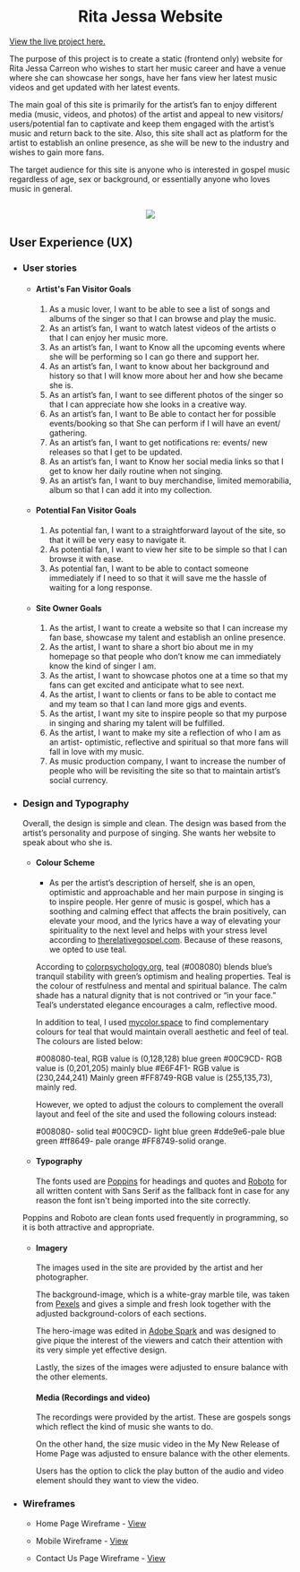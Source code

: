 <h1 align="center">Rita Jessa Website</h1>

[View the live project here.](https://codeinstitute.net)

The purpose of this project is to create a static (frontend only) website for Rita Jessa Carreon who wishes to start her music career and have a venue where she can showcase her songs, have her fans view her latest music videos and get updated with her latest events.

The main goal of this site is primarily for the artist’s fan to enjoy different media (music, videos, and photos) of the artist and appeal to new visitors/ users/potential fan to captivate and keep them engaged with the artist’s music and return back to the site. Also, this site shall act as platform for the artist to establish an online presence, as she will be new to the industry and wishes to gain more fans.

The target audience for this site is anyone who is interested in gospel music regardless of age, sex or background, or essentially anyone who loves music in general.


<h2 align="center"><img src="https://i.ibb.co/TYvTXz1/Example-CI.png"></h2>

## User Experience (UX)

-   ### User stories

    -   #### Artist's Fan Visitor Goals

        1.	As a music lover, I want to be able to see a list of songs and albums of the singer so that I can browse and play the music.
        2.	As an artist’s fan, I want to watch latest videos of the artists o that I can enjoy her music more.
        3.	As an artist’s fan, I want to Know all the upcoming events where she will be performing so I can go there and support her.
        4.	As an artist’s fan, I want to know about her background and history so that I will know more about her and how she became she is.
        5.	As an artist’s fan, I want to see different photos of the singer so that I can appreciate how she looks in a creative way.
        6.	As an artist’s fan, I want to Be able to contact her for possible events/booking so that She can perform if I will have an event/ gathering.
        7.	As an artist’s fan, I want to get notifications re: events/ new releases so that I get to be updated.
        8.	As an artist’s fan, I want to Know her social media links so that I get to know her daily routine when not singing.
        9.	As an artist’s fan, I want to buy merchandise, limited memorabilia, album so that I can add it into my collection.


    -   #### Potential Fan Visitor Goals

        1.	As potential fan, I want to a straightforward layout of the site, so that it will be very easy to navigate it.
        2.	As potential fan, I want to view her site to be simple so that I can browse it with ease.
        3.	As potential fan, I want to be able to contact someone immediately if I need to so that it will save me the hassle of waiting for a long response.


    -   #### Site Owner Goals
        1.	As the artist, I want to create a website so that I can increase my fan base, showcase my talent and establish an online presence.
        2.	As the artist, I want to share a short bio about me in my homepage so that people who don’t know me can immediately know the kind of singer I am.
        3.	As the artist, I want to showcase photos one at a time so that my fans can get excited and anticipate what to see next.
        4.	As the artist, I want to clients or fans to be able to contact me and my team so that I can land more gigs and events.
        5.	As the artist, I want my site to inspire people so that my purpose in singing and sharing my talent will be fulfilled.
        6.	As the artist, I want to make my site a reflection of who I am as an artist- optimistic, reflective and spiritual so that more fans will fall in love with my music.
        7.	As music production company, I want to increase the number of people who will be revisiting the site so that to maintain artist’s social currency.


-   ### Design and Typography

    Overall, the design is simple and clean. The design was based from the artist’s personality and purpose of singing. She wants her website to speak about who she is.

    -   #### Colour Scheme
        -   As per the artist’s description of herself, she is an open, optimistic and approachable and her main purpose in singing is to inspire people. Her genre of music is gospel, which has a soothing and calming effect that affects the brain positively, can elevate your mood, and the lyrics have a way of elevating your spirituality to the next level and helps with your stress level according to [therelativegospel.com](https://tinyurl.com/fhsxnsra). Because of these reasons, we opted to use teal.

        According to [colorpsychology.org](https://tinyurl.com/aahy3z4w), teal (#008080) blends blue’s tranquil stability with green’s optimism and healing properties. Teal is the colour of restfulness and mental and spiritual balance. The calm shade has a natural dignity that is not contrived or “in your face.” Teal’s understated elegance encourages a calm, reflective mood.

        In addition to teal, I used [mycolor.space](https://mycolor.space/?hex=%23008080&sub=1) to find complementary colours for teal that would maintain overall aesthetic and feel of teal. The colours are listed below:

        #008080-teal, RGB value is (0,128,128) blue green
        #00C9CD- RGB value is (0,201,205) mainly blue
        #E6F4F1- RGB value is (230,244,241) Mainly green
        #FF8749-RGB value is (255,135,73), mainly red.

        However, we opted to adjust the colours to complement the overall layout and feel of the site and used the following colours instead: 

        #008080- solid teal
        #00C9CD- light blue green
        #dde9e6-pale blue green
        #ff8649- pale orange
        #FF8749-solid orange.
        
    -   #### Typography
  
        The fonts used are [Poppins](https://fonts.google.com/specimen/Poppins?category=Sans+Serif&preview.text=MY%20MUSIC%20l%20MY%20VIDEO%20l%20MY%20PHOTOS&preview.text_type=custom&preview.size=29&sort=popularity&preview.layout=row#standard-styles) for headings and quotes and [Roboto](https://fonts.google.com/specimen/Roboto?category=Sans+Serif&preview.text=MY%20MUSIC%20l%20MY%20VIDEO%20l%20MY%20PHOTOS&preview.text_type=custom&preview.size=29&sort=popularity&preview.layout=row&query=robot) for all written content with Sans Serif as the fallback font in case for any reason the font isn't being imported into the site correctly.

    Poppins and Roboto are clean fonts used frequently in programming, so it is both attractive and appropriate.

    -   #### Imagery
        
        The images used in the site are provided by the artist and her photographer. 
        
        The background-image, which is a white-gray marble tile, was taken from [Pexels](https://www.pexels.com/) and gives a simple and fresh look together with the adjusted background-colors of each sections. 
        
        The hero-image was edited in [Adobe Spark](https://spark.adobe.com/sp/design/post/urn:aaid:sc:AP:fdef19ec-0d82-4ef5-9522-01c05cf49f31?_branch_match_id=922094833261166892) and was designed to give pique the interest of the viewers and catch their attention with its very simple yet effective design.

        Lastly, the sizes of the images were adjusted to ensure balance with the other elements.

        #### Media (Recordings and video)

        The recordings were provided by the artist. These are gospels songs which reflect the kind of music she wants to do.

        On the other hand, the size music video in the My New Release of Home Page was adjusted to ensure balance with the other elements.
        
        Users has the option to click the play button of the audio and video element should they want to view the video.

*   ### Wireframes

    -   Home Page Wireframe - [View](https://github.com/)

    -   Mobile Wireframe - [View](https://github.com/)

    -   Contact Us Page Wireframe - [View](https://github.com/)
